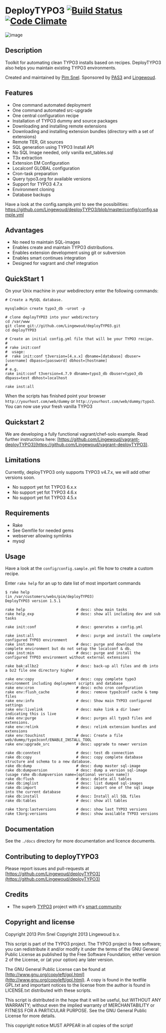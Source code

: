 # DeployTYPO3 [![Build Status](https://travis-ci.org/Lingewoud/deployTYPO3.png?branch=master)](https://travis-ci.org/Lingewoud/deployTYPO3) [![Code Climate](https://codeclimate.com/github/Lingewoud/deployTYPO3.png)](https://codeclimate.com/github/Lingewoud/deployTYPO3)

![image](http://picdrop.t3lab.com/iG3nIv9Kla.png)

## Description

Toolkit for automating clean TYPO3 installs based on recipes. DeployTYPO3 also
helps you maintain existing TYPO3 environments.

Created and maintained by [Pim Snel](https://github.com/mipmip).
Sponsored by [PAS3](http://www.pas3.com) and [Lingewoud](http://www.lingewoud.com).

## Features

* One command automated deployment  
* One command automated src-upgrade 
* One central configuration recipe
* Installation of TYPO3 dummy and source packages
* Downloading and installing remote extensions
* Downloading and installing extension bundles (directory with a set of extensions)
* Remote TER, Git sources
* SQL generation using TYPO3 Install API
* No SQL Image needed, only vanilla ext_tables.sql
* T3x extraction
* Extension EM Configuration
* Localconf GLOBAL configuration
* Cron-task preparation
* Query typo3.org for available versions
* Support for TYPO3 4.7.x
* Environment cloning
* Database backups

Have a look at the config.sample.yml to see the possibilities: https://github.com/Lingewoud/deployTYPO3/blob/master/config/config.sample.yml

## Advantages
* No need to maintain SQL-images
* Enables create and maintain TYPO3 distributions. 
* Enables extension development using git or subversion
* Enables smart continues integration
* Designed for vagrant and chef integration

## QuickStart 1

On your Unix machine in your webdirectory enter the following commands:

```
# Create a MySQL database.

mysqladmin create typo3_db -uroot -p

# clone deployTYPO3 into your webdirectory
cd /var/www
git clone git://github.com/Lingewoud/deployTYPO3.git
cd deployTYPO3

# Create an initial config.yml file that will be your TYPO3 recipe.
# 
# rake init:conf
#  usage: 
#  rake init:conf t3version=[4.x.x] dbname=[database] dbuser=[username] dbpass=[password] dbhost=[hostname]
#
# e.g.
rake init:conf t3version=4.7.9 dbname=typo3_db dbuser=typo3_db dbpass=test dbhost=localhost

rake inst:all
```

When the scripts has finished point your browser ```http://yourhost.com/web/dummy``` or ```http://yourhost.com/web/dummy/typo3```. You can now use your fresh vanilla TYPO3

## Quickstart 2

We are developing a fully functional vagrant/chef-solo example. Read further instructions here: [https://github.com/Lingewoud/vagrant-deployTYPO3](https://github.com/Lingewoud/vagrant-deployTYPO3).

## Limitations

Currently, deployTYPO3 only supports TYPO3 v4.7.x, we will add other versions soon.

* No support yet fot TYPO3 6.x.x
* No support yet fot TYPO3 4.6.x
* No support yet fot TYPO3 4.5.x

## Requirements
* Rake
* See Gemfile for needed gems
* webserver allowing symlinks
* mysql

## Usage

Have a look at the ```config/config.sample.yml``` file how to create a custom recipe.

Enter ```rake help``` for an up to date list of most important commands

```
$ rake help
(in /var/customers/webs/pim/deployTYPO3)
DeployTYPO3 version 1.5.1

rake help                       # desc: show main tasks
rake help_exp                   # desc: show all including dev and sub tasks

rake init:conf                  # desc: generates a config.yml

rake inst:all                   # desc: purge and install the complete configured TYPO3 environment
rake inst:man                   # desc: purge and download the complete environment but do not setup the localconf & db.
rake inst:min                   # desc: purge and install the configured TYPO3 environment without external extensions

rake bak:allbz2                 # desc: back-up all files and db into a bz2 file one directory higher

rake env:copy                   # desc: copy complete typo3 environment including deployment scripts and database
rake env:cron                   # desc: echo cron confguration
rake env:flush_cache            # desc: remove typo3conf cache & temp files
rake env:info                   # desc: Show main TYPO3 configured settings
rake env:livelink               # desc: make link a dir lower indicating this is live
rake env:purge                  # desc: purges all typo3 files and extensions.
rake env:relink                 # desc: relink extension bundles and extensions
rake env:touchinst              # desc: Create a file web/dummy/typo3conf/ENABLE_INSTALL_TOOL
rake env:upgrade_src            # desc: upgrade to newer version

rake db:conntest                # desc: test db connection
rake db:copy                    # desc: copy complete database structure and schema to a new database.
rake db:dump                    # desc: dump master sql-image
rake db:dumpversion             # desc: dump a version sql-image (usage rake db:dumpversion name=[optional version name])
rake db:flush                   # desc: delete all tables
rake db:imglist                 # desc: list dumped sql-images
rake db:import                  # desc: import one of the sql image into the current database
rake db:install                 # desc: Install all SQL files
rake db:tables                  # desc: show all tables

rake t3org:lastversions         # desc: show last TYPO3 versions
rake t3org:versions             # desc: show available TYPO3 versions
```

## Documentation

See the ```./docs``` directory for more documentation and licence documents.

## Contributing to deployTYPO3
Please report issues and pull-requests at [https://github.com/Lingewoud/deployTYPO3](https://github.com/Lingewoud/deployTYPO3)

## Credits

* The superb [TYPO3](http://www.typo3.org) project with it's [smart community](https://typo3.org/community/)

## Copyright and license

Copyright 2013 Pim Snel
Copyright 2013 Lingewoud b.v.

This script is part of the TYPO3 project. The TYPO3 project is
free software; you can redistribute it and/or modify
it under the terms of the GNU General Public License as published by
the Free Software Foundation; either version 2 of the License, or
(at your option) any later version.

The GNU General Public License can be found at
[http://www.gnu.org/copyleft/gpl.html](http://www.gnu.org/copyleft/gpl.html).
A copy is found in the textfile GPL.txt and important notices to the license
from the author is found in LICENSE.txt distributed with these scripts.

This script is distributed in the hope that it will be useful,
but WITHOUT ANY WARRANTY; without even the implied warranty of
MERCHANTABILITY or FITNESS FOR A PARTICULAR PURPOSE.  See the
GNU General Public License for more details.

This copyright notice MUST APPEAR in all copies of the script!
